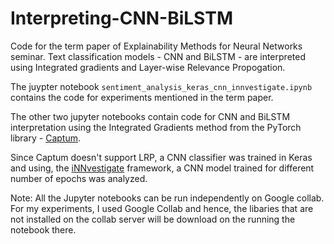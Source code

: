 # Interpreting-CNN-BiLSTM
Code for the term paper of Explainability Methods for Neural Networks seminar. Text classification models - CNN and BiLSTM - are interpreted using Integrated gradients and Layer-wise Relevance Propogation.

The juypter notebook `sentiment_analysis_keras_cnn_innvestigate.ipynb` contains the code for experiments mentioned in the term paper. 

The other two jupyter notebooks contain code for CNN and BiLSTM interpretation using the Integrated Gradients method from the PyTorch library - [Captum](https://captum.ai/).  

Since Captum doesn't support LRP, a CNN classifier was trained in Keras and using, the [iNNvestigate](https://github.com/albermax/innvestigate) framework, a CNN model trained for different number of epochs was analyzed.

Note:
All the Jupyter notebooks can be run independently on Google collab. For my experiments, I used Google Collab and hence, the libaries that are not installed on the collab server will be download on the running the notebook there.